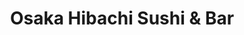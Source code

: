 ---
layout: place
title: "Osaka Hibachi Sushi & Bar"
permalink: /texas/sachse/osaka-hibachi-sushi-bar.html
stateAbbr: TX
stateName: Texas
cityName: Sachse
seo:
  name: "Osaka Hibachi Sushi & Bar"
  type: Restaurant
  links: null
description: "Looking for sushi in Sachse, Texas? Check out Osaka Hibachi Sushi & Bar for a delightful Japanese dining experience. Enjoy a variety of sushi and other dishe..."
place_id: ChIJHV5cj-scTIYR7_Fsl766lmU
photos:
  - name: >-
      places/ChIJHV5cj-scTIYR7_Fsl766lmU/photos/AeeoHcKfhoNrjb6QAwvHMTEUsuA5mVbNkvLLeD3yxAhDs0P5JSevClNFz7yAnACR3qUH21T-GcRPsiEzBugVrGlleJ3oudFAXxQ5GKAgXxzu5Wm2xCa5pOibn-xLKUPjtRc6XawHj7xe5pT4lcVKw_429TEDXMR-6kWv4EYPsRaC0BOv_N29mlUyMybvE0wlb8bzVTj-3Lj3wsV1X0ybVTG6URboX56V9plZzoWwnBUaEw5Acijzrxra7gJQP6R4bGoffa4TaYwsRKec-Ufbd-GuDvj9k2glKaRBB6Zfascq6xKjjlhHBUQZ1rMbw8C4Jv2xv9VK8ZSlts9nbeiFqSl0IIS4OP1KMGwLB1F8n3RyC3DX8gMcvZFyqI1WYzns_mBcxm785zITzT6IpbGmOuOB86DjQstdVCFMgYcrQTix-mf7YNFv
    widthPx: 2252
    heightPx: 4000
    authorAttributions:
      - displayName: Juan Goytia
        uri: https://maps.google.com/maps/contrib/101280879445063279711
        photoUri: >-
          https://lh3.googleusercontent.com/a-/ALV-UjW5sJ6VZgSsGZyJyelXLpa7zJHZr1fb6ygPs5cvzfAuH5wy7ktL=s100-p-k-no-mo
    flagContentUri: >-
      https://www.google.com/local/imagery/report/?cb_client=maps_api_places.places_api&image_key=!1e10!2sCIHM0ogKEICAgICPmYnZxAE&hl=en-US
    googleMapsUri: >-
      https://www.google.com/maps/place//data=!3m4!1e2!3m2!1sCIHM0ogKEICAgICPmYnZxAE!2e10!4m2!3m1!1s0x864c1ceb8f5c5e1d:0x6596babe976cf1ef
  - name: >-
      places/ChIJHV5cj-scTIYR7_Fsl766lmU/photos/AeeoHcKhSD4Y9sUWnRKoz7u2z8zI2dUhw46JINmWD81NoVaEx3lIzkTF-AXHR3Fdw2-SPo4eKcltNinyYm4HXr6qJ6aF4KeT37ANL1xKc8xn-r4gMn6wt7Cn0icKHiDLBBPcNSPJWdTIvOOHTq32HuHZhOTic3TrpmFnkDArQ7COibhmlsXo53CbMBsgSxSsM3CJqwfO_jHUJH9T44Jhp8aqfRAE6m28MBQRh8owTB7ZFnkEhk1YzxBP9LL8UmiAGNmqzZop23U2sBzWjnt1JrNT-ihM5Wdxymrux_37RO71A8t0cYY7zLTvR5STsFtP3Hx0RFmRPQYASeEdWnV5DeAonYeUzrHbEOoAxkKPeMnLVU8mKzcoXUshRscpT668p12DzQs5nIuznv3kOlQSITtBD-JQKH74LwtLq7xllH_nRaIQ_oc
    widthPx: 4080
    heightPx: 3072
    authorAttributions:
      - displayName: Iggy Rodriguez
        uri: https://maps.google.com/maps/contrib/100446090592147967716
        photoUri: >-
          https://lh3.googleusercontent.com/a-/ALV-UjU0TrSn4EkCEOWZ9uVx2GAXdJ3jW1veQEp9FRmwNWpkdZBRzd7q=s100-p-k-no-mo
    flagContentUri: >-
      https://www.google.com/local/imagery/report/?cb_client=maps_api_places.places_api&image_key=!1e10!2sCIHM0ogKEICAgIDHlNLjngE&hl=en-US
    googleMapsUri: >-
      https://www.google.com/maps/place//data=!3m4!1e2!3m2!1sCIHM0ogKEICAgIDHlNLjngE!2e10!4m2!3m1!1s0x864c1ceb8f5c5e1d:0x6596babe976cf1ef
  - name: >-
      places/ChIJHV5cj-scTIYR7_Fsl766lmU/photos/AeeoHcINrG7w_srO3002ex5dAfgW8Xjn9pCDmkOiPFSy6QuHcZ4CmcF3LFBiMjdDclq2iO7NbraOV-JI8aSjZvjr4CewAREaj4PVrRM3YzEYg-TMSZpb8OgZBdW70HoYp4k-lMMPSX0Z0R87fmrwX4aHCrz5mVUqxM-LOQw2n55s5ZvT9-fbSzGUQHxuhBHILv56jSI41Itgh7dCQ7o6b9-yS6xk1AAUzmrya2UMjq4iJyCg4065-zqdtpF3qZed1lUmj_7vdtiPVSf4M5o-90Akpu_Yb-RZbKXbw5eZG106K-sbm-zh1D4gMp1rusGOjMSZLAAvUGHIioKU688NGKKv7lnTfZD8GyDvbRa3_QM5P8tYxNvBWR-MlVPTckcwkNQ2k042yPis8ig0KUN3UHyIgau2dJWHk4Q20PKo91M0m65w_As
    widthPx: 4000
    heightPx: 2252
    authorAttributions:
      - displayName: Juan Goytia
        uri: https://maps.google.com/maps/contrib/101280879445063279711
        photoUri: >-
          https://lh3.googleusercontent.com/a-/ALV-UjW5sJ6VZgSsGZyJyelXLpa7zJHZr1fb6ygPs5cvzfAuH5wy7ktL=s100-p-k-no-mo
    flagContentUri: >-
      https://www.google.com/local/imagery/report/?cb_client=maps_api_places.places_api&image_key=!1e10!2sCIHM0ogKEICAgICPmYnx5QE&hl=en-US
    googleMapsUri: >-
      https://www.google.com/maps/place//data=!3m4!1e2!3m2!1sCIHM0ogKEICAgICPmYnx5QE!2e10!4m2!3m1!1s0x864c1ceb8f5c5e1d:0x6596babe976cf1ef
  - name: >-
      places/ChIJHV5cj-scTIYR7_Fsl766lmU/photos/AeeoHcJ74vWYMXzCbF0izZmpArGNCtBcU7kdGQbUrM8KExLQYVhEwBbQme41u831_PaDO1SIBTJh9r403JOqTrRkdlhGTGGF1Oq5PljZm6YM2IW8_BjnmR63_SmGQe18CllmtBnQtNCTMvOwN1kovPcaLPCay3-5HW8AIFKmMteh5Jh1TdjuicVE7-huW9ZO3a5JhSPHGhguh7EKWWPVJJTtUG54o0qxvlOGKSc7EaEYhssLX0TWBT6M5-wvbu01ImBpiuYfSlyo5NgGrnu87JyvVlkLZ5VZWw9L837vIHKKDlZb9EG4b49KtXhVgW06CPdKrea2nRUp1B4sUSY-AQLctLKQYmTWdfc1B7XcE1k-lz52u2p06ArPOgFascmeYZ5YcnK9I91AQx5kB5VnJ5OksvyO0jVZdMHehGjEX5NYvNuAph8A
    widthPx: 1920
    heightPx: 1440
    authorAttributions:
      - displayName: abbby
        uri: https://maps.google.com/maps/contrib/117869906340156313086
        photoUri: >-
          https://lh3.googleusercontent.com/a-/ALV-UjUU46uWpdOF4BS9ppphvXC2EO0Hnj6D2lLCfQEAL7S-PHts9SdZ=s100-p-k-no-mo
    flagContentUri: >-
      https://www.google.com/local/imagery/report/?cb_client=maps_api_places.places_api&image_key=!1e10!2sCIHM0ogKEICAgIDv6YrLnQE&hl=en-US
    googleMapsUri: >-
      https://www.google.com/maps/place//data=!3m4!1e2!3m2!1sCIHM0ogKEICAgIDv6YrLnQE!2e10!4m2!3m1!1s0x864c1ceb8f5c5e1d:0x6596babe976cf1ef
  - name: >-
      places/ChIJHV5cj-scTIYR7_Fsl766lmU/photos/AeeoHcI-Zp5yM2ziAIKM3njeDtxIqpu5exWvJJPNTlhBorn-7VU3yRbJEo0IKu4exKzUHlCegz731lYrsRjXeEPm0P7zYAmb5CYwUJj5eSXZ2hc_bPUBNj5jtDUJTNwGRIuor_pkLB_ZvYw3VsUZzTx0R2JgceesJHRj4VKYzasPbkZnevHC5N2txghWD47DjTPVEjwRZASmFQqUx9rAYZDdIC5hc037P_So6YhxHNxZJlADJwtymrGEf8xseyygtFauw0cERSttGqc7s-blb29pPa9X2mzxD6YRdSbconCoGfhY2lk5IMsIuU9vj0cFAvrMI7KQ6fuXXQ3DpHQHd2G2eOQFUJZ2TwaKZwD6-Y2-rXIoTXRSKGgSjWbJD8ztH6rFubkCztVS3i3EZ6U2Ua2YxiAVAQJ-JGd6St8U--3-HAFkAu4
    widthPx: 4080
    heightPx: 3072
    authorAttributions:
      - displayName: Frank N
        uri: https://maps.google.com/maps/contrib/110435255293224780345
        photoUri: >-
          https://lh3.googleusercontent.com/a/ACg8ocJPJQKG7oFcsMWMhJBMVyr-MMMI3g1WaLgN_BSiNQ_cCy01IQ=s100-p-k-no-mo
    flagContentUri: >-
      https://www.google.com/local/imagery/report/?cb_client=maps_api_places.places_api&image_key=!1e10!2sCIHM0ogKEICAgMDgmY71-QE&hl=en-US
    googleMapsUri: >-
      https://www.google.com/maps/place//data=!3m4!1e2!3m2!1sCIHM0ogKEICAgMDgmY71-QE!2e10!4m2!3m1!1s0x864c1ceb8f5c5e1d:0x6596babe976cf1ef
  - name: >-
      places/ChIJHV5cj-scTIYR7_Fsl766lmU/photos/AeeoHcLMprKbJRecON1a90gqb9i4RVJUadnuHuEozyVseCXoHzVX7ql8GbpkqiCc68VHoJmjYTwCmu0JmxRQZpZPaIBPHS8BOAZj3kJqFaBs8zrkFDbu9ujFOIS3FfUUjlLf2-HBOIjoFq9Mue2uWRHENilltlmvlcbFa53zOc9npwLQ8dGtaHnTxXvHC-wqQT3-CSsUPETRGd71xaJG3NXeRC5B18X5R0XZ40KKTjLdybdbqkR8BMTnNhHTORxse8tPaoNXeEvrSvK43M6b5Y9uxmhUKnyxXYLOw9d2Sc3v5hyVrG62o7hZfP3I6cHgU7fOnRghg_OyggCCiAjNemiDQrSa_YnJhXb4hItF8bCzhpfFowwezVLEgjPiOwTP9QGB0aoZHF-r4GMfFMXZY6eCEoUyzL5bXJiGSrnPr2WUWGRBVOI
    widthPx: 4080
    heightPx: 3072
    authorAttributions:
      - displayName: xotchil W
        uri: https://maps.google.com/maps/contrib/100209138602002587377
        photoUri: >-
          https://lh3.googleusercontent.com/a-/ALV-UjXFvTwkRlR451Q4MoZ0-Iu33VSGUUABnHjpiYGdlppP5IpAzKipHw=s100-p-k-no-mo
    flagContentUri: >-
      https://www.google.com/local/imagery/report/?cb_client=maps_api_places.places_api&image_key=!1e10!2sCIHM0ogKEICAgIC7l5XvoAE&hl=en-US
    googleMapsUri: >-
      https://www.google.com/maps/place//data=!3m4!1e2!3m2!1sCIHM0ogKEICAgIC7l5XvoAE!2e10!4m2!3m1!1s0x864c1ceb8f5c5e1d:0x6596babe976cf1ef
  - name: >-
      places/ChIJHV5cj-scTIYR7_Fsl766lmU/photos/AeeoHcKAYAgaPXS_lZgLYIWKFzgCu7MOW3x0OIKZZibojUZTOHg_kKZrojPktuT_xMyqhSuPAZvq1UcbVL-aFJ4JWcPR5YwAni5Xmyq5BhBwSY1mp6dcoeDNrjxe63v-mWXcjnLYf74SQCGGqMmxyiccAt6y4x1-n5A1hxECa91uUCVslu4verYlTejBAtZrmbcbTiXNSlMiT0bnqwQI75uS0XMauvYND4cLUK_t5H21yfHpmUSzg9KfBEIHNPbTTY3CW5C52Oe0uZK3Kf2UTc02nXZE8Cy8r_NRU7QsYFFC3XBiZgvZJgzXXmQoMh-sJjr1mU04MvrlAN31uebiqN9fUXI_JcxhFs0xglvcZRyLCWFBH5R0__yWBdA9UHqaXtFDyMScV3xIDNjrXOaadQGEyc2WtIMLAezMc-HRNLXqZUCWB3wJ
    widthPx: 4080
    heightPx: 3072
    authorAttributions:
      - displayName: Nana C
        uri: https://maps.google.com/maps/contrib/116006351700652940589
        photoUri: >-
          https://lh3.googleusercontent.com/a-/ALV-UjVp8IOAG093zg0vb38CYSQql_8RWElpNSPpIg3hg4pdEPau_2ZE=s100-p-k-no-mo
    flagContentUri: >-
      https://www.google.com/local/imagery/report/?cb_client=maps_api_places.places_api&image_key=!1e10!2sCIHM0ogKEICAgICrlZKwgQE&hl=en-US
    googleMapsUri: >-
      https://www.google.com/maps/place//data=!3m4!1e2!3m2!1sCIHM0ogKEICAgICrlZKwgQE!2e10!4m2!3m1!1s0x864c1ceb8f5c5e1d:0x6596babe976cf1ef
  - name: >-
      places/ChIJHV5cj-scTIYR7_Fsl766lmU/photos/AeeoHcKo2mqTiNzCZzz4cnY5xGta1vRU4iE5HwIoVAtipCUyaaZPNHNmi4cGm3w5ur4n0G8HFnKPffaO8NCAmmLmg8CqoThZjWwTUzFRkGWQsUXfs7MKzAwa1RrzPmvgvSx9Z-as9V-g1AVY1KxgTCef6DX1WSsI856vWsXYdFsU5W7UKpO8TeYP-WlES8X1q2d1owAnFNkfvSOlxnAo_HI4f22QPGHlrpa-TrIKqmC5uziiKM3TzyaVUmdMF9GBGuk2lTtZ3M3DPGl9QtwmIbqxXbYsLludAN0lldNVbjxoaUH7rM8HfkG4rmU7C4-fjOwG9kHvWq83Ok75_4mjNBet-o46nAYqqqR2NxQm5qnQWTpbWwdYk-OT4ZzMrK659zGsPiQfkFI852973UHCp6HpIfn7ERcBSyu61MHmq2sHfpsWww
    widthPx: 4032
    heightPx: 3024
    authorAttributions:
      - displayName: Ellen Davis
        uri: https://maps.google.com/maps/contrib/110546975851299144002
        photoUri: >-
          https://lh3.googleusercontent.com/a-/ALV-UjV-m_WlWJ3zteh-3Noybu75dfXOJ1UhmwFMXi7z_8oL7V5DBAQZ=s100-p-k-no-mo
    flagContentUri: >-
      https://www.google.com/local/imagery/report/?cb_client=maps_api_places.places_api&image_key=!1e10!2sCIHM0ogKEICAgID4mMflZg&hl=en-US
    googleMapsUri: >-
      https://www.google.com/maps/place//data=!3m4!1e2!3m2!1sCIHM0ogKEICAgID4mMflZg!2e10!4m2!3m1!1s0x864c1ceb8f5c5e1d:0x6596babe976cf1ef
  - name: >-
      places/ChIJHV5cj-scTIYR7_Fsl766lmU/photos/AeeoHcLYJA3hcksB3EEf3LcKxD3EmWC7Gu2hYvyRECDciC-Ao3pwG4aSY_FxpR0kzjcKk0KoQVXOdprGRn5GnhpcFzI5eCgIPmaRn3Ck-bb72Ul0MVXLx2eaGgZqnW2NzjdBrjH5hD--mDfZyVSKMjwTGCLwOJ46E-luNgUluV5XBRE24vL7tHp875h1G5hPwgrQ3XnTgyC6dXh4VxF_q3K5lDLJAtkAri-GupnkwlJhh_7yLwdRvi7FqdaX1FnhcV198tjCB_IIwIAQGsPS1BXYJ5UIc9b5W6xrYXFIariBriBWKfM5DDOg74mmuFo-WTz56zW1zGKnN305n9J4XWOjb9pC4dCD7hUk2eTJ-wc4hKSnSMf1_eJqNTamB3IKWtoP741FxQnocSPW9enpzTf0Gj8GWdWBW4uiXHxLNQk_rAAH1pY
    widthPx: 4000
    heightPx: 2252
    authorAttributions:
      - displayName: Juan Goytia
        uri: https://maps.google.com/maps/contrib/101280879445063279711
        photoUri: >-
          https://lh3.googleusercontent.com/a-/ALV-UjW5sJ6VZgSsGZyJyelXLpa7zJHZr1fb6ygPs5cvzfAuH5wy7ktL=s100-p-k-no-mo
    flagContentUri: >-
      https://www.google.com/local/imagery/report/?cb_client=maps_api_places.places_api&image_key=!1e10!2sCIHM0ogKEICAgICPmen0gAE&hl=en-US
    googleMapsUri: >-
      https://www.google.com/maps/place//data=!3m4!1e2!3m2!1sCIHM0ogKEICAgICPmen0gAE!2e10!4m2!3m1!1s0x864c1ceb8f5c5e1d:0x6596babe976cf1ef
  - name: >-
      places/ChIJHV5cj-scTIYR7_Fsl766lmU/photos/AeeoHcJ4loTtnUIKK1aPjKSIGYwvkH5DH2U15K2z6iLPW9BZO-GcFL199LJehxfcn-mPo3N3_URdZQXuPaEWXECkXekIb2BwMdYzRAatEwgq1fyHoDnEi9tfDf5KQZDVYWishLc9ZW8kYLY2afuap_pCtdZqrfoXYMDcce4qcTdWITSXK0rBkvckDXjXvnusMPRo_yGWMs1J2od3IUByon_undy3F_zFq6jt0U0g8BCAPOAO1oFje0dUAmBb-sXykZIkhjUgA-sjzk__dbFSNJuTA602kuxmCDM0H5-FSZQo5gQWY6pJ6PmWTMZ4oXzz2u3s3NmNXQQRqCy-CNeEtFmkKOz-EvjdgHXrCA4KSxdL2V-DRDc3QXrhdSwSO1h1wTZBIpHkP99MEr4juSK0TeMDCbwHo286LpvnQhHN8uJyqWiMJSkq
    widthPx: 4000
    heightPx: 3000
    authorAttributions:
      - displayName: Josh Tovar
        uri: https://maps.google.com/maps/contrib/101913232411922871255
        photoUri: >-
          https://lh3.googleusercontent.com/a-/ALV-UjVgjzrd37GtlYMey6gd28xF1kb_0q_PzqIKN-VNVhx9Q_FdJxpYmg=s100-p-k-no-mo
    flagContentUri: >-
      https://www.google.com/local/imagery/report/?cb_client=maps_api_places.places_api&image_key=!1e10!2sCIHM0ogKEICAgICNvbKN9gE&hl=en-US
    googleMapsUri: >-
      https://www.google.com/maps/place//data=!3m4!1e2!3m2!1sCIHM0ogKEICAgICNvbKN9gE!2e10!4m2!3m1!1s0x864c1ceb8f5c5e1d:0x6596babe976cf1ef
address: 5120 S State Hwy 78 Suite 100, Sachse, TX 75048, USA
street: 5120 S State Hwy 78 Suite 100
city: Sachse
state: TX
zip: '75048'
country: USA
neighborhood: null
latitude: '32.968271'
longitude: '-96.605083'
accessibility_options:
  wheelchairAccessibleParking: true
  wheelchairAccessibleEntrance: true
  wheelchairAccessibleRestroom: true
  wheelchairAccessibleSeating: true
business_status: OPERATIONAL
name: Osaka Hibachi Sushi & Bar
google_maps_links:
  directionsUri: >-
    https://www.google.com/maps/dir//''/data=!4m7!4m6!1m1!4e2!1m2!1m1!1s0x864c1ceb8f5c5e1d:0x6596babe976cf1ef!3e0
  placeUri: https://maps.google.com/?cid=7320243572084371951
  writeAReviewUri: >-
    https://www.google.com/maps/place//data=!4m3!3m2!1s0x864c1ceb8f5c5e1d:0x6596babe976cf1ef!12e1
  reviewsUri: >-
    https://www.google.com/maps/place//data=!4m4!3m3!1s0x864c1ceb8f5c5e1d:0x6596babe976cf1ef!9m1!1b1
  photosUri: >-
    https://www.google.com/maps/place//data=!4m3!3m2!1s0x864c1ceb8f5c5e1d:0x6596babe976cf1ef!10e5
primary_type: Sushi Restaurant
opening_hours:
  regular: null
  current: null
secondary_opening_hours:
  regular:
    weekdayDescriptions: null
    type: null
  current:
    weekdayDescriptions: null
    type: null
phone: null
price_level: null
price_range: null
rating: null
rating_count: 0
website: null
reviews: null
parking_options: null
payment_options: null
allow_dogs: null
curbside_pickup: null
delivery: null
dine_in: null
good_for_children: null
good_for_groups: null
good_for_sports: null
live_music: null
menu_for_children: null
outdoor_seating: null
reservable: null
restroom: null
serves_beer: null
serves_breakfast: null
serves_brunch: null
serves_cocktails: null
serves_coffee: null
serves_dinner: null
serves_dessert: null
serves_lunch: null
serves_vegetarian_food: null
serves_wine: null
takeout: null
summary: null

---